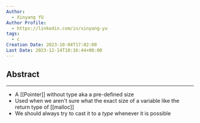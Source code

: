 ```yaml
---
Author:
  - Xinyang YU
Author Profile:
  - https://linkedin.com/in/xinyang-yu
tags:
  - c
Creation Date: 2023-10-04T17:02:00
Last Date: 2023-12-14T18:16:44+08:00
---
```

## Abstract
---
- A [[Pointer]] without type aka a pre-defined size
- Used when we aren't sure what the exact size of a variable like the return type of [[malloc]]
- We should always try to cast it to a *type* whenever it is possible
